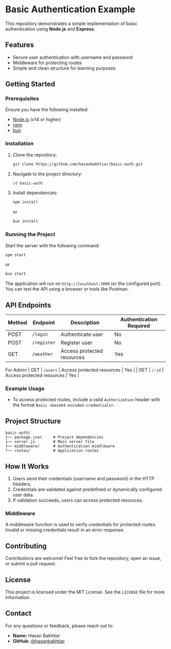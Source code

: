 # Basic Authentication Example

This repository demonstrates a simple implementation of basic authentication using **Node.js** and **Express**.

## Features
- Secure user authentication with username and password
- Middleware for protecting routes
- Simple and clean structure for learning purposes

## Getting Started

### Prerequisites
Ensure you have the following installed:
- [Node.js](https://nodejs.org) (v14 or higher)
- [npm](https://www.npmjs.com/)
- [bun](https://bun.sh/)

### Installation
1. Clone the repository:
   ```bash
   git clone https://github.com/hasanbakhtiar/basic-auth.git
   ```
2. Navigate to the project directory:
   ```bash
   cd basic-auth
   ```
3. Install dependencies:
   ```bash
   npm install
   ```
   or
   ```bash
   bun install
   ```

### Running the Project
Start the server with the following command:
```bash
npm start 
```
or
```bash
bun start 
```

The application will run on `http://localhost:3000` (or the configured port). You can test the API using a browser or tools like Postman.

## API Endpoints

| Method | Endpoint       | Description                 | Authentication Required |
|--------|----------------|-----------------------------|-------------------------|
| POST   | `/login`       | Authenticate user           | No                      |
| POST   | `/register`       | Register user           | No                      |
| GET    | `/weather`   | Access protected resources  | Yes                     |
For Admin
| GET    | `/users`   | Access protected resources  | Yes                     |
| GET    | `/:id`   | Access protected resources  | Yes                     |

### Example Usage
- To access protected routes, include a valid `Authorization` header with the format `Basic <base64-encoded-credentials>`.

## Project Structure
```
basic-auth/
├── package.json     # Project dependencies
├── server.js        # Main server file
├── middleware/      # Authentication middleware
└── routes/          # Application routes
```

## How It Works
1. Users send their credentials (username and password) in the HTTP headers.
2. Credentials are validated against predefined or dynamically configured user data.
3. If validation succeeds, users can access protected resources.

### Middleware
A middleware function is used to verify credentials for protected routes. Invalid or missing credentials result in an error response.

## Contributing
Contributions are welcome! Feel free to fork the repository, open an issue, or submit a pull request.

## License
This project is licensed under the MIT License. See the `LICENSE` file for more information.

## Contact
For any questions or feedback, please reach out to:
- **Name:** Hasan Bakhtiar
- **GitHub:** [@hasanbakhtiar](https://github.com/hasanbakhtiar)
